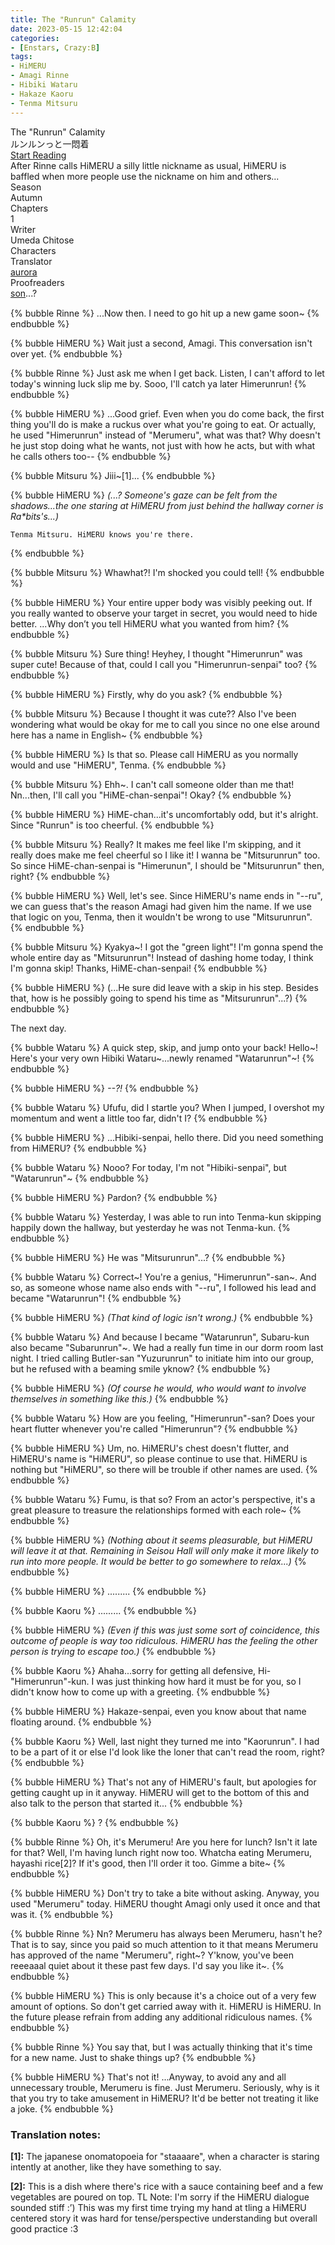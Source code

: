 ```yaml
---
title: The "Runrun" Calamity
date: 2023-05-15 12:42:04
categories:
- [Enstars, Crazy:B]
tags:
- HiMERU
- Amagi Rinne
- Hibiki Wataru
- Hakaze Kaoru
- Tenma Mitsuru
---
```


<div class="preview-wrapper reverse" style="--storyColor: #hex;--storyColor-rgb: r,g,b;--storyColor-h: hue;--storyColor-s: saturation%;--storyColor-l: lightness%;">
  <div class="grid-wrapper">
      <div class="preview-background" style="background-image: url('https://assets.enstars.link/assets/card_still_full1_3210_evolution.png')"></div>
      <div class="preview-box" style="background: calc(var(--card-background) + 2%)">
          <div class="title-area">
              <div class="title-area__title">The "Runrun" Calamity</div>
              <div class="title-area__subtitle">ルンルンっと一悶着</div>
              <div class="title-area__start"><a href="/2023/05/15/runrun-calamity">Start Reading</a></div>
          </div>
          <div class="info-area">
              <div class="synopsis" style="width: 90%;">
                After Rinne calls HiMERU a silly little nickname as usual, HiMERU is baffled when more people use the nickname on him and others...</span>
              </div>
              <div class="info">
                  <div class="info-item season">
                      <div class="label">
                          Season
                      </div>
                      <div class="value">
                        Autumn
                      </div>
                  </div>
                  <div class="info-item chapters">
                      <div class="label">
                          Chapters
                      </div>
                      <div class="value">
                          1
                      </div>
                  </div>
                  <div class="info-item writer">
                      <div class="label">
                          Writer
                      </div>
                      <div class="value">
                        Umeda Chitose
                      </div>
                  </div>
                  <div class="info-item characters">
                      <div class="label">
                          Characters
                      </div>
                      <div class="value">
                          <a href="/tags/HiMERU/" character="HiMERU" title="HiMERU"></a>
                          <a href="/tags/Amagi-Rinne/" character="Rinne" title="Rinne"></a>
                          <a href="/tags/Hakaze-Kaoru/" character="Kaoru" title="Kaoru"></a>
                          <a href="/tags/Hibiki-Wataru/" character="Wataru" title="Wataru"></a>
                          <a href="/tags/Tenma-Mitsuru/" character="Mitsuru" title="Mitsuru"></a>
                      </div>
                  </div>
                  <div class="info-item tl">
                      <div class="label">
                          Translator
                      </div>
                      <div class="value">
                          <a href="https://twitter.com/azurecrystalz">aurora</a>
                      </div>
                  </div>
                  <div class="info-item pr">
                      <div class="label">
                          Proofreaders
                      </div>
                      <div class="value">
                          <a href="https://twitter.com/HELLOGlRLS">son</a>...?
                      </div>
                  </div>
              </div>
          </div>
      </div>
  </div>
</div>

<!-- more -->

<div style="margin-top: 3%">
  <style>
    [character] {
      display: flex;
    }
    [character]::before {
      position: absolute;
      margin-left: 75px;
    }
    [character] p {
      max-width: calc(100% - 75px);
      margin-left: 75px;
    }
    [character] p:first-child {
      margin-top: 20px;
      border-top-left-radius: 0px;
    }
    [character] p:first-child::before {
      position: absolute;
      left: 0;
    }
    [character]::after {
      display: none;
      left: 65px;
      top: 37px;
    }
  </style>
  {% bubble Rinne %}
    ...Now then. I need to go hit up a new game soon~
  {% endbubble %}

  {% bubble HiMERU %}
    Wait just a second, Amagi. This conversation isn't over yet.
  {% endbubble %}

  {% bubble Rinne %}
    Just ask me when I get back. Listen, I can't afford to let today's winning luck slip me by. Sooo, I'll catch ya later Himerunrun!
  {% endbubble %}

  {% bubble HiMERU %}
    ...Good grief. Even when you do come back, the first thing you'll do is make a ruckus over what you're going to eat. Or actually, he used "Himerunrun" instead of "Merumeru", what was that? Why doesn't he just stop doing what he wants, not just with how he acts, but with what he calls others too--
  {% endbubble %}

  {% bubble Mitsuru %}
    Jiii~[1]...
  {% endbubble %}

  {% bubble HiMERU %}
    <th>*(...? Someone's gaze can be felt from the shadows...the one staring at HiMERU from just behind the hallway corner is Ra\*bits's...)*</th>

    Tenma Mitsuru. HiMERU knows you're there.
  {% endbubble %}

  {% bubble Mitsuru %}
    Whawhat?! I'm shocked you could tell!
  {% endbubble %}

  {% bubble HiMERU %}
    Your entire upper body was visibly peeking out. If you really wanted to observe your target in secret, you would need to hide better. ...Why don’t you tell HiMERU what you wanted from him?
  {% endbubble %}

  {% bubble Mitsuru %}
    Sure thing! Heyhey, I thought "Himerunrun" was super cute! Because of that, could I call you "Himerunrun-senpai" too?
  {% endbubble %}

  {% bubble HiMERU %}
    Firstly, why do you ask?
  {% endbubble %}

  {% bubble Mitsuru %}
    Because I thought it was cute?? Also I've been wondering what would be okay for me to call you since no one else around here has a name in English~
  {% endbubble %}

  {% bubble HiMERU %}
    Is that so. Please call HiMERU as you normally would and use "HiMERU", Tenma.
  {% endbubble %}

  {% bubble Mitsuru %}
    Ehh~. I can't call someone older than me that! Nn...then, I'll call you "HiME-chan-senpai"! Okay?
  {% endbubble %}

  {% bubble HiMERU %}
    HiME-chan...it's uncomfortably odd, but it's alright. Since "Runrun" is too cheerful.
  {% endbubble %}

  {% bubble Mitsuru %}
    Really? It makes me feel like I'm skipping, and it really does make me feel cheerful so I like it! I wanna be "Mitsurunrun" too. So since HiME-chan-senpai is "Himerunun", I should be "Mitsurunrun" then, right?
  {% endbubble %}

  {% bubble HiMERU %}
    Well, let's see. Since HiMERU's name ends in "--ru", we can guess that's the reason Amagi had given him the name. If we use that logic on you, Tenma, then it wouldn't be wrong to use "Mitsurunrun".
  {% endbubble %}

  {% bubble Mitsuru %}
    Kyakya~! I got the "green light"! I'm gonna spend the whole entire day as "Mitsurunrun"! Instead of dashing home today, I think I'm gonna skip! Thanks, HiME-chan-senpai!
  {% endbubble %}

  {% bubble HiMERU %}
    <th>(...He sure did leave with a skip in his step. Besides that, how is he possibly going to spend his time as "Mitsurunrun"...?)</th>
  {% endbubble %}

  <div class="msr-narration">
    <p>The next day.</p>
  </div>

  {% bubble Wataru %}
    A quick step, skip, and jump onto your back! Hello~! Here's your very own Hibiki Wataru~...newly renamed "Watarunrun"~!
  {% endbubble %}

  {% bubble HiMERU %}
    <th>*--?!*</th>
  {% endbubble %}

  {% bubble Wataru %}
    Ufufu, did I startle you? When I jumped, I overshot my momentum and went a little too far, didn't I?
  {% endbubble %}

  {% bubble HiMERU %}
    ...Hibiki-senpai, hello there. Did you need something from HiMERU?
  {% endbubble %}

  {% bubble Wataru %}
    Nooo? For today, I'm not "Hibiki-senpai", but "Watarunrun"~
  {% endbubble %}

  {% bubble HiMERU %}
    Pardon?
  {% endbubble %}

  {% bubble Wataru %}
    Yesterday, I was able to run into Tenma-kun skipping happily down the hallway, but yesterday he was not Tenma-kun.
  {% endbubble %}

  {% bubble HiMERU %}
    He was "Mitsurunrun"...?
  {% endbubble %}

  {% bubble Wataru %}
    Correct\~! You're a genius, "Himerunrun"-san\~. And so, as someone whose name also ends with "--ru", I followed his lead and became "Watarunrun"!
  {% endbubble %}

  {% bubble HiMERU %}
    <th>*(That kind of logic isn't wrong.)*</th>
  {% endbubble %}

  {% bubble Wataru %}
    And because I became "Watarunrun", Subaru-kun also became "Subarunrun"~. We had a really fun time in our dorm room last night. I tried calling Butler-san "Yuzurunrun" to initiate him into our group, but he refused with a beaming smile yknow?
  {% endbubble %}

  {% bubble HiMERU %}
    <th>*(Of course he would, who would want to involve themselves in something like this.)*</th>
  {% endbubble %}

  {% bubble Wataru %}
    How are you feeling, "Himerunrun"-san? Does your heart flutter whenever you're called "Himerunrun"?
  {% endbubble %}

  {% bubble HiMERU %}
    Um, no. HiMERU's chest doesn't flutter, and HiMERU's name is "HiMERU", so please continue to use that. HiMERU is nothing but "HiMERU", so there will be trouble if other names are used.
  {% endbubble %}

  {% bubble Wataru %}
    Fumu, is that so? From an actor's perspective, it's a great pleasure to treasure the relationships formed with each role~
  {% endbubble %}

  {% bubble HiMERU %}
    <th>*(Nothing about it seems pleasurable, but HiMERU will leave it at that. Remaining in Seisou Hall will only make it more likely to run into more people. It would be better to go somewhere to relax...)*</th>
  {% endbubble %}

  {% bubble HiMERU %}
    .........
  {% endbubble %}

  {% bubble Kaoru %}
    .........
  {% endbubble %}

  {% bubble HiMERU %}
    <th>*(Even if this was just some sort of coincidence, this outcome of people is way too ridiculous. HiMERU has the feeling the other person is trying to escape too.)*</th>
  {% endbubble %}

  {% bubble Kaoru %}
    Ahaha...sorry for getting all defensive, Hi-"Himerunrun"-kun. I was just thinking how hard it must be for you, so I didn't know how to come up with a greeting.
  {% endbubble %}

  {% bubble HiMERU %}
    Hakaze-senpai, even you know about that name floating around.
  {% endbubble %}

  {% bubble Kaoru %}
    Well, last night they turned me into "Kaorunrun". I had to be a part of it or else I'd look like the loner that can't read the room, right?
  {% endbubble %}

  {% bubble HiMERU %}
    That's not any of HiMERU's fault, but apologies for getting caught up in it anyway. HiMERU will get to the bottom of this and also talk to the person that started it...
  {% endbubble %}

  {% bubble Kaoru %}
    ?
  {% endbubble %}

  {% bubble Rinne %}
    Oh, it's Merumeru! Are you here for lunch? Isn't it late for that? Well, I'm having lunch right now too. Whatcha eating Merumeru, hayashi rice[2]? If it's good, then I'll order it too. Gimme a bite~
  {% endbubble %}

  {% bubble HiMERU %}
    Don't try to take a bite without asking. Anyway, you used "Merumeru" today. HiMERU thought Amagi only used it once and that was it.
  {% endbubble %}

  {% bubble Rinne %}
    Nn? Merumeru has always been Merumeru, hasn't he? That is to say, since you paid so much attention to it that means Merumeru has approved of the name "Merumeru", right\~? Y'know, you've been reeeaaal quiet about it these past few days. I'd say you like it\~.
  {% endbubble %}

  {% bubble HiMERU %}
    This is only because it's a choice out of a very few amount of options. So don't get carried away with it. HiMERU is HiMERU. In the future please refrain from adding any additional ridiculous names.
  {% endbubble %}

  {% bubble Rinne %}
    You say that, but I was actually thinking that it's time for a new name. Just to shake things up?
  {% endbubble %}

  {% bubble HiMERU %}
    That's not it! ...Anyway, to avoid any and all unnecessary trouble, Merumeru is fine. Just Merumeru. Seriously, why is it that you try to take amusement in HiMERU? It'd be better not treating it like a joke.
  {% endbubble %}

### Translation notes:

**[1]:** The japanese onomatopoeia for "staaaare", when a character is staring intently at another, like they have something to say.

**[2]:** This is a dish where there's rice with a sauce containing beef and a few vegetables are poured on top.
TL Note: I'm sorry if the HiMERU dialogue sounded stiff :’) This was my first time trying my hand at tling a HiMERU centered story it was hard for tense/perspective understanding but overall good practice :3

</div>

